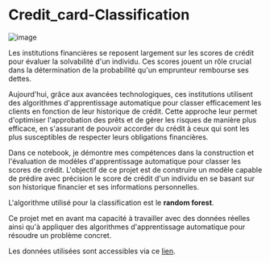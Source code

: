 # Credit_card-Classification

![image](https://github.com/user-attachments/assets/f3858527-446a-4517-b6d7-b16a4fce4b7c)

Les institutions financières se reposent largement sur les scores de crédit pour évaluer la solvabilité d'un individu. Ces scores jouent un rôle crucial dans la détermination de la probabilité qu'un emprunteur rembourse ses dettes.

Aujourd'hui, grâce aux avancées technologiques, ces institutions utilisent des algorithmes d'apprentissage automatique pour classer efficacement les clients en fonction de leur historique de crédit. Cette approche leur permet d'optimiser l'approbation des prêts et de gérer les risques de manière plus efficace, en s'assurant de pouvoir accorder du crédit à ceux qui sont les plus susceptibles de respecter leurs obligations financières.

Dans ce notebook, je démontre mes compétences dans la construction et l'évaluation de modèles d'apprentissage automatique pour classer les scores de crédit. L'objectif de ce projet est de construire un modèle capable de prédire avec précision le score de crédit d'un individu en se basant 
sur son historique financier et ses informations personnelles.

L'algorithme utilisé pour la classification est le **random forest**.


Ce projet met en avant ma capacité à travailler avec des données 
réelles ainsi qu'à appliquer des algorithmes d'apprentissage 
automatique pour résoudre un problème concret.


Les données utilisées sont accessibles via ce
[lien](https://statso.io/credit-score-classification-case-study/).
